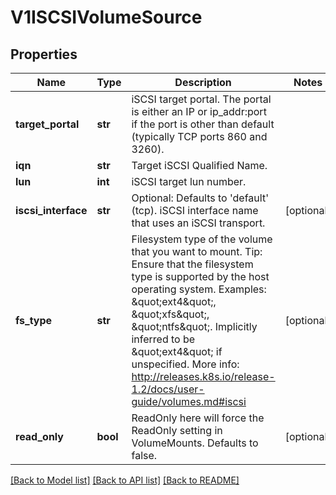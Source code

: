 # V1ISCSIVolumeSource

## Properties
Name | Type | Description | Notes
------------ | ------------- | ------------- | -------------
**target_portal** | **str** | iSCSI target portal. The portal is either an IP or ip_addr:port if the port is other than default (typically TCP ports 860 and 3260). | 
**iqn** | **str** | Target iSCSI Qualified Name. | 
**lun** | **int** | iSCSI target lun number. | 
**iscsi_interface** | **str** | Optional: Defaults to &#39;default&#39; (tcp). iSCSI interface name that uses an iSCSI transport. | [optional] 
**fs_type** | **str** | Filesystem type of the volume that you want to mount. Tip: Ensure that the filesystem type is supported by the host operating system. Examples: \&quot;ext4\&quot;, \&quot;xfs\&quot;, \&quot;ntfs\&quot;. Implicitly inferred to be \&quot;ext4\&quot; if unspecified. More info: http://releases.k8s.io/release-1.2/docs/user-guide/volumes.md#iscsi | [optional] 
**read_only** | **bool** | ReadOnly here will force the ReadOnly setting in VolumeMounts. Defaults to false. | [optional] 

[[Back to Model list]](../README.md#documentation-for-models) [[Back to API list]](../README.md#documentation-for-api-endpoints) [[Back to README]](../README.md)


